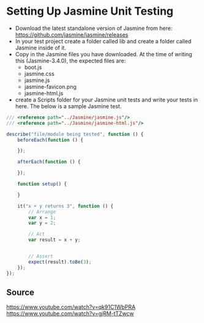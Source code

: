 # Setting Up Jasmine Unit Testing

* Download the latest standalone version of Jasmine from here: https://github.com/jasmine/jasmine/releases
* In your test project create a folder called lib and create a folder called Jasmine inside of it.
* Copy in the Jasmine files you have downloaded. At the time of writing this (Jasmine-3.4.0), the expected files are:
  * boot.js
  * jasmine.css
  * jasmine.js
  * jasmine-favicon.png
  * jasmine-html.js
* create a Scripts folder for your Jasmine unit tests and write your tests in here. The below is a sample Jasmine test. 


```javascript
/// <reference path="../Jasmine/jasmine.js"/>
/// <reference path="../Jasmine/jasmine-html.js"/>

describe("file/module being tested", function () {
    beforeEach(function () {

    });

    afterEach(function () {

    });

    function setup() {

    }

    it("x + y returns 3", function () {
        // Arrange
        var x = 1;
        var y = 2;

        // Act
        var result = x + y;


        // Assert
        expect(result).toBe(3);
    });
});
```

## Source 
https://www.youtube.com/watch?v=qk91C1WbPRA
https://www.youtube.com/watch?v=gjRM-tTZwcw
